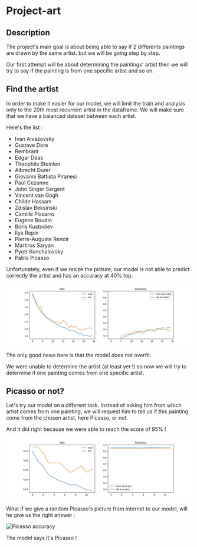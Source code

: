 # Project-art

## Description

The project's main goal is about being able to say if 2 differents paintings are drawn by the same artist. but we will be going step by step.

Our first attempt will be about determining the paintings' artist then we will try to say if the painting is from one specific artist and so on.

## Find the artist

In order to make it easier for our model, we will limit the train and analysis only to the 20th most recurrent artist in the dataframe. We will make sure that we have a balanced dataset between each artist.

Here's the list :
- Ivan Aivazovsky
- Gustave Dore
- Rembrant
- Edgar Deas
- Theophile Steinlen
- Albrecht Durer
- Giovanni Battista Piranesi
- Paul Cezanne
- John Singer Sargent
- Vincent van Gogh
- Childe Hassam
- Zdislav Beksinski
- Camille Pissarro
- Eugene Boudin
- Boris Kustodiev
- Ilya Repin
- Pierre-Auguste Renoir
- Martiros Saryan
- Pyotr Konchalovsky
- Pablo Picasso

Unfortunately, even if we resize the picture, our model is not able to predict correctly the artist and has an accuracy at 40% top.

![History](history.jpg)

The only good news here is that the model does not overfit.

We were unable to determine the artist (at least yet !) so now we will try to determine if one painting comes from one specific artist.

## Picasso or not?

Let's try our model on a different task. Instead of asking him from which artist comes from one painting, we will request him to tell us if this painting come from the chosen artist, here Picasso, or not.

And it did right because we were able to reach the score of 95% !

![Picasso accuracy](picasso_acc.jpg)

What if we give a random Picasso's picture from internet to our model, will he give us the right answer :

![Picasso accuracy](./data/train/picc.jpg)

The model says it's Picasso !
